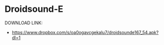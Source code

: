 Droidsound-E 
============
DOWNLOAD LINK:
* https://www.dropbox.com/s/oa0ogavcgekalu7/droidsounde167_54.apk?dl=1
